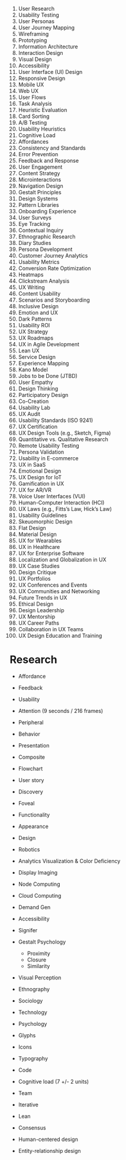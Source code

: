 1. User Research
2. Usability Testing
3. User Personas
4. User Journey Mapping
5. Wireframing
6. Prototyping
7. Information Architecture
8. Interaction Design
9. Visual Design
10. Accessibility
11. User Interface (UI) Design
12. Responsive Design
13. Mobile UX
14. Web UX
15. User Flows
16. Task Analysis
17. Heuristic Evaluation
18. Card Sorting
19. A/B Testing
20. Usability Heuristics
21. Cognitive Load
22. Affordances
23. Consistency and Standards
24. Error Prevention
25. Feedback and Response
26. User Engagement
27. Content Strategy
28. Microinteractions
29. Navigation Design
30. Gestalt Principles
31. Design Systems
32. Pattern Libraries
33. Onboarding Experience
34. User Surveys
35. Eye Tracking
36. Contextual Inquiry
37. Ethnographic Research
38. Diary Studies
39. Persona Development
40. Customer Journey Analytics
41. Usability Metrics
42. Conversion Rate Optimization
43. Heatmaps
44. Clickstream Analysis
45. UX Writing
46. Content Usability
47. Scenarios and Storyboarding
48. Inclusive Design
49. Emotion and UX
50. Dark Patterns
51. Usability ROI
52. UX Strategy
53. UX Roadmaps
54. UX in Agile Development
55. Lean UX
56. Service Design
57. Experience Mapping
58. Kano Model
59. Jobs to be Done (JTBD)
60. User Empathy
61. Design Thinking
62. Participatory Design
63. Co-Creation
64. Usability Lab
65. UX Audit
66. Usability Standards (ISO 9241)
67. UX Certification
68. UX Design Tools (e.g., Sketch, Figma)
69. Quantitative vs. Qualitative Research
70. Remote Usability Testing
71. Persona Validation
72. Usability in E-commerce
73. UX in SaaS
74. Emotional Design
75. UX Design for IoT
76. Gamification in UX
77. UX for AR/VR
78. Voice User Interfaces (VUI)
79. Human-Computer Interaction (HCI)
80. UX Laws (e.g., Fitts’s Law, Hick’s Law)
81. Usability Guidelines
82. Skeuomorphic Design
83. Flat Design
84. Material Design
85. UX for Wearables
86. UX in Healthcare
87. UX for Enterprise Software
88. Localization and Globalization in UX
89. UX Case Studies
90. Design Critique
91. UX Portfolios
92. UX Conferences and Events
93. UX Communities and Networking
94. Future Trends in UX
95. Ethical Design
96. Design Leadership
97. UX Mentorship
98. UX Career Paths
99. Collaboration in UX Teams
100. UX Design Education and Training

# Research
- Affordance
- Feedback
- Usability
- Attention (9 seconds / 216 frames)
- Peripheral
- Behavior
- Presentation
- Composite


- Flowchart
- User story
- Discovery
- Foveal
- Functionality
- Appearance

- Design
- Robotics
- Analytics Visualization & Color Deficiency
- Display Imaging
- Node Computing
- Cloud Computing
- Demand Gen
- Accessibility
- Signifer
- Gestalt Psychology
  - Proximity
  - Closure
  - Similarity
- Visual Perception
- Ethnography
- Sociology
- Technology
- Psychology
- Glyphs
- Icons
- Typography
- Code
- Cognitive load (7 +/- 2 units)
- Team
- Iterative
- Lean
- Consensus
- Human-centered design
- Entity-relationship design
